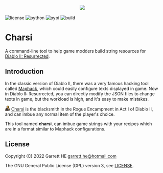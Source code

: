 <div align="center">
    <img src="https://raw.githubusercontent.com/garrett-he/charsi/main/docs/images/logo.png"/>
</div>

![license](https://img.shields.io/github/license/garrett-he/charsi)
![python](https://img.shields.io/pypi/pyversions/charsi)
![pypi](https://img.shields.io/pypi/v/charsi)
![build](https://img.shields.io/github/actions/workflow/status/garrett-he/charsi/unit-test.yml)

# Charsi

A command-line tool to help game modders build string resources
for [Diablo II: Resurrected][1].

## Introduction

In the classic version of Diablo II, there was a very famous hacking tool called
[Maphack][2], which could easily configure texts displayed in game. Now in
Diablo II: Resurrected, you can directly modify the JSON files to change texts
in game, but the workload is high, and it's easy to make mistakes.

![charsi-icon](./docs/images/charsi-icon.png) [Charsi][3] is the blacksmith in
the Rogue Encampment in Act I of Diablo II, and can imbue any normal item of the
player's choice.

This tool named **charsi**, can imbue game strings with your recipes which are
in a format similar to Maphack configurations.

## License

Copyright (C) 2022 Garrett HE <garrett.he@hotmail.com>

The GNU General Public License (GPL) version 3, see [LICENSE](./LICENSE).

[1]: https://diablo2.blizzard.com

[2]: https://diablo2.diablowiki.net/Maphack

[3]: https://diablo.fandom.com/wiki/Charsi
